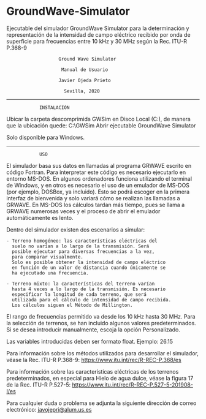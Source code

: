 # GroundWave-Simulator
Ejecutable del simulador GroundWave Simulator para la determinación y representación de la intensidad de campo eléctrico recibido por onda de superficie para frecuencias entre 10 kHz y 30 MHz según la Rec. ITU-R P.368-9

                       Ground Wave Simulator

                        Manual de Usuario

                       Javier Ojeda Prieto

                         Sevilla, 2020

------------------------------------------------------------------
			    INSTALACIÓN

Ubicar la carpeta descomprimida GWSim en Disco Local (C:), de 
manera que la ubicación quede: C:\GWSim
Abrir ejecutable GroundWave Simulator

Solo disponible para Windows.

------------------------------------------------------------------
				USO

El simulador basa sus datos en llamadas al programa GRWAVE escrito
en código Fortran. Para interpretar este código es necesario 
ejecutarlo en entorno MS-DOS. En algunos ordenadores funciona 
utilizando el terminal de Windows, y en otros es necesario el uso
de un emulador de MS-DOS (por ejemplo, DOSBox, ya incluido). Esto 
se podrá escoger en la primera interfaz de bienvenida y solo 
variará cómo se realizan las llamadas a GRWAVE. En MS-DOS los 
cálculos tardan más tiempo, pues se llama a GRWAVE numerosas veces
y el proceso de abrir el emulador automáticamente es lento.

Dentro del simulador existen dos escenarios a simular:

	- Terreno homogéneo: las características eléctricas del
	  suelo no varían a lo largo de la transmisión. Será
	  posible ejecutar para diversas frecuencias a la vez,
	  para comparar visualmente.
	  Solo es posible obtener la intensidad de campo eléctrico
	  en función de un valor de distancia cuando únicamente se
	  ha ejecutado una frecuencia.

	- Terreno mixto: la características del terreno varían
	  hasta 4 veces a lo largo de la transmisión. Es necesario
	  especificar la longitud de cada terreno, que será
	  utilizada para el cálculo de intensidad de campo recibida.
	  Los cálculos siguen el Método de Millington.

El rango de frecuencias permitido va desde los 10 kHz hasta 30 MHz.
Para la selección de terrenos, se han incluido algunos valores
predeterminados. Si se desea introducir manualmente, escoja la
opción Personalizado.

Las variables introducidas deben ser formato float.
Ejemplo: 26.15

Para información sobre los métodos utilizados para desarrollar el
simulador, véase la Rec. ITU-R P.368-9:
https://www.itu.int/rec/R-REC-P.368/es

Para información sobre las características eléctricas de los
terrenos predeterminados, en especial para Hielo de agua dulce,
véase la figura 17 de la Rec. ITU-R P.527-5:
https://www.itu.int/rec/R-REC-P.527-5-201908-I/es

Para cualquier duda o problema se adjunta la siguiente dirección
de correo electrónico: javojepri@alum.us.es
